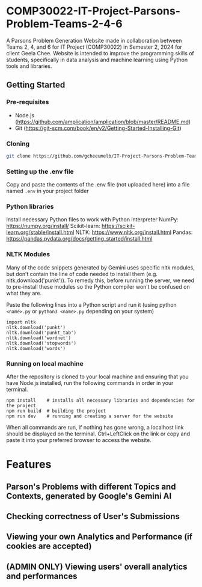 # COMP30022-IT-Project-Parsons-Problem-Teams-2-4-6
A Parsons Problem Generation Website made in collaboration between Teams 2, 4, and 6 for IT Project (COMP30022) in Semester 2, 2024 for client Geela Chee. Website is intended to improve the programming skills of students, specifically in data analysis and machine learning using Python tools and libraries.

## Getting Started
### Pre-requisites
- Node.js (https://github.com/amplication/amplication/blob/master/README.md)
- Git (https://git-scm.com/book/en/v2/Getting-Started-Installing-Git)

### Cloning
```sh
git clone https://github.com/gcheeumelb/IT-Project-Parsons-Problem-Teams-2-4-6.git
```

### Setting up the .env file
Copy and paste the contents of the .env file (not uploaded here) into a file named `.env` in your project folder

### Python libraries
Install necessary Python files to work with Python interpreter
NumPy: https://numpy.org/install/
Scikit-learn: https://scikit-learn.org/stable/install.html
NLTK: https://www.nltk.org/install.html
Pandas: https://pandas.pydata.org/docs/getting_started/install.html

### NLTK Modules
Many of the code snippets generated by Gemini uses specific nltk modules, but don’t contain the line of code needed to install them (e.g. nltk.download('punkt')). To remedy this, before running the server, we need to pre-install these modules so the Python compiler won’t be confused on what they are.

Paste the following lines into a Python script and run it (using python `<name>.py` or `python3 <name>.py` depending on your system)

```
import nltk
nltk.download('punkt')
nltk.download('punkt_tab')
nltk.download('wordnet')
nltk.download('stopwords')
nltk.download('words')
```

### Running on local machine
After the repository is cloned to your local machine and ensuring that you have Node.js installed, run the following commands in order in your terminal.
```
npm install    # installs all necessary libraries and dependencies for the project
npm run build  # building the project
npm run dev    # running and creating a server for the website
```
When all commands are run, if nothing has gone wrong, a localhost link should be displayed on the terminal. Ctrl+LeftClick on the link or copy and paste it into your preferred browser to access the website.

# Features
## Parson's Problems with different Topics and Contexts, generated by Google's Gemini AI
## Checking correctness of User's Submissions
## Viewing your own Analytics and Performance (if cookies are accepted)
## (ADMIN ONLY) Viewing users' overall analytics and performances
